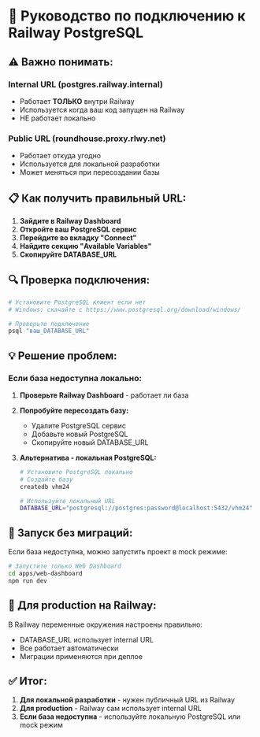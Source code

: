 # 🔧 Руководство по подключению к Railway PostgreSQL

## ⚠️ Важно понимать:

### Internal URL (postgres.railway.internal)

- Работает **ТОЛЬКО** внутри Railway
- Используется когда ваш код запущен на Railway
- НЕ работает локально

### Public URL (roundhouse.proxy.rlwy.net)

- Работает откуда угодно
- Используется для локальной разработки
- Может меняться при пересоздании базы

## 📋 Как получить правильный URL:

1. **Зайдите в Railway Dashboard**
2. **Откройте ваш PostgreSQL сервис**
3. **Перейдите во вкладку "Connect"**
4. **Найдите секцию "Available Variables"**
5. **Скопируйте DATABASE_URL**

## 🔍 Проверка подключения:

```bash
# Установите PostgreSQL клиент если нет
# Windows: скачайте с https://www.postgresql.org/download/windows/

# Проверьте подключение
psql "ваш_DATABASE_URL"
```

## 💡 Решение проблем:

### Если база недоступна локально:

1. **Проверьте Railway Dashboard** - работает ли база
2. **Попробуйте пересоздать базу:**
   - Удалите PostgreSQL сервис
   - Добавьте новый PostgreSQL
   - Скопируйте новый DATABASE_URL

3. **Альтернатива - локальная PostgreSQL:**

   ```bash
   # Установите PostgreSQL локально
   # Создайте базу
   createdb vhm24

   # Используйте локальный URL
   DATABASE_URL="postgresql://postgres:password@localhost:5432/vhm24"
   ```

## 🚀 Запуск без миграций:

Если база недоступна, можно запустить проект в mock режиме:

```bash
# Запустите только Web Dashboard
cd apps/web-dashboard
npm run dev
```

## 📝 Для production на Railway:

В Railway переменные окружения настроены правильно:

- DATABASE_URL использует internal URL
- Все работает автоматически
- Миграции применяются при деплое

## ✅ Итог:

1. **Для локальной разработки** - нужен публичный URL из Railway
2. **Для production** - Railway сам использует internal URL
3. **Если база недоступна** - используйте локальную PostgreSQL или mock режим
